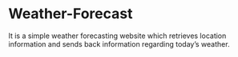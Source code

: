 # Weather-Forecast
It is a simple weather forecasting website which retrieves location information and sends back information regarding today’s weather.
